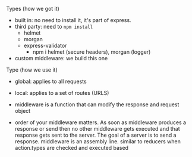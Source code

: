 Types (how we got it)

- built in: no need to install it, it's part of express.
- third party: need to `npm install`
  - helmet
  - morgan
  - express-validator
    - npm i helmet (secure headers), morgan (logger)
- custom middleware: we build this one

Type (how we use it)

- global: applies to all requests
- local: applies to a set of routes (URLS)

- middleware is a function that can modify the response and request object
- order of your middleware matters. As soon as middleware produces a response or send then no other middleware gets executed and that response gets sent to the server. The goal of a server is to send a response. middleware is an assembly line. similar to reducers when action.types are checked and executed based
